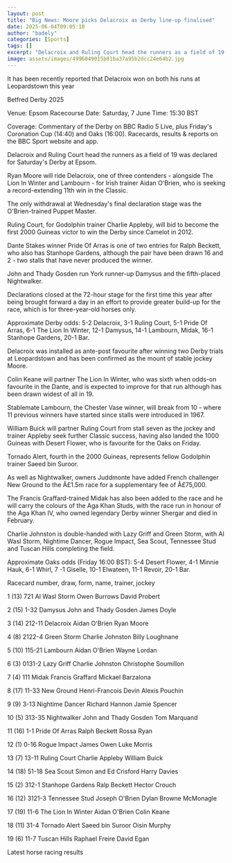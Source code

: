 ```yaml
---
layout: post
title: "Big News: Moore picks Delacroix as Derby line-up finalised"
date: 2025-06-04T09:05:10
author: "badely"
categories: [Sports]
tags: []
excerpt: "Delacroix and Ruling Court head the runners as a field of 19 is declared for the Derby at Epsom on Saturday."
image: assets/images/4996049015b81ba37a95b2dcc24e64b2.jpg
---
```


It has been recently reported that Delacroix won on both his runs at Leopardstown this year

Betfred Derby 2025

Venue: Epsom Racecourse Date: Saturday, 7 June Time: 15:30 BST

Coverage: Commentary of the Derby on BBC Radio 5 Live, plus Friday's Coronation Cup (14:40) and Oaks (16:00). Racecards, results & reports on the BBC Sport website and app.

Delacroix and Ruling Court head the runners as a field of 19 was declared for Saturday's Derby at Epsom.

Ryan Moore will ride Delacroix, one of three contenders - alongside The Lion In Winter and Lambourn - for Irish trainer Aidan O'Brien, who is seeking a record-extending 11th win in the Classic.

The only withdrawal at Wednesday's final declaration stage was the O'Brien-trained Puppet Master.

Ruling Court, for Godolphin trainer Charlie Appleby, will bid to become the first 2000 Guineas victor to win the Derby since Camelot in 2012.

Dante Stakes winner Pride Of Arras is one of two entries for Ralph Beckett, who also has Stanhope Gardens, although the pair have been drawn 16 and 2 - two stalls that have never produced the winner.

John and Thady Gosden run York runner-up Damysus and the fifth-placed Nightwalker.

Declarations closed at the 72-hour stage for the first time this year after being brought forward a day in an effort to provide greater build-up for the race, which is for three-year-old horses only.

Approximate Derby odds: 5-2 Delacroix, 3-1 Ruling Court, 5-1 Pride Of Arras, 6-1 The Lion In Winter, 12-1 Damysus, 14-1 Lambourn, Midak, 16-1 Stanhope Gardens, 20-1 Bar.

Delacroix was installed as ante-post favourite after winning two Derby trials at Leopardstown and has been confirmed as the mount of stable jockey Moore.

Colin Keane will partner The Lion In Winter, who was sixth when odds-on favourite in the Dante, and is expected to improve for that run although has been drawn widest of all in 19.

Stablemate Lambourn, the Chester Vase winner, will break from 10 - where 11 previous winners have started since stalls were introduced in 1967.

William Buick will partner Ruling Court from stall seven as the jockey and trainer Appleby seek further Classic success, having also landed the 1000 Guineas with Desert Flower, who is favourite for the Oaks on Friday.

Tornado Alert, fourth in the 2000 Guineas, represents fellow Godolphin trainer Saeed bin Suroor.

As well as Nightwalker, owners Juddmonte have added French challenger New Ground to the Â£1.5m race for a supplementary fee of Â£75,000.

The Francis Graffard-trained Midak has also been added to the race and he will carry the colours of the Aga Khan Studs, with the race run in honour of the Aga Khan IV, who owned legendary Derby winner Shergar and died in February.

Charlie Johnston is double-handed with Lazy Griff and Green Storm, with Al Wasl Storm, Nightime Dancer, Rogue Impact, Sea Scout, Tennessee Stud and Tuscan Hills completing the field.

Approximate Oaks odds (Friday 16:00 BST): 5-4 Desert Flower, 4-1 Minnie Hauk, 6-1 Whirl, 7 -1 Giselle, 10-1 Elwateen, 11-1 Revoir, 20-1 Bar.

Racecard number, draw, form, name, trainer, jockey

1 (13) 721 Al Wasl Storm Owen Burrows David Probert

2 (15) 1-32 Damysus John and Thady Gosden James Doyle

3 (14) 212-11 Delacroix Aidan O'Brien Ryan Moore

4 (8) 2122-4 Green Storm Charlie Johnston Billy Loughnane

5 (10) 115-21 Lambourn Aidan O'Brien Wayne Lordan

6 (3) 0131-2 Lazy Griff  Charlie Johnston Christophe Soumillon

7 (4) 111 Midak Francis Graffard Mickael Barzalona

8 (17) 11-33 New Ground Henri-Francois Devin Alexis Pouchin

9 (9) 3-13 Nightime Dancer Richard Hannon Jamie Spencer

10 (5) 313-35 Nightwalker John and Thady Gosden Tom Marquand

11 (16) 1-1 Pride Of Arras Ralph Beckett Rossa Ryan

12 (1) 0-16 Rogue Impact James Owen Luke Morris

13 (7) 13-11 Ruling Court Charlie Appleby William Buick

14 (18) 51-18 Sea Scout Simon and Ed Crisford Harry Davies

15 (2) 312-1 Stanhope Gardens Ralp Beckett Hector Crouch

16 (12) 3121-3 Tennessee Stud Joseph O'Brien Dylan Browne McMonagle

17 (19) 11-6 The Lion In Winter Aidan O'Brien Colin Keane

18 (11) 31-4 Tornado Alert  Saeed bin Suroor Oisin Murphy

19 (6) 11-7 Tuscan Hills Raphael Freire David Egan

Latest horse racing results

